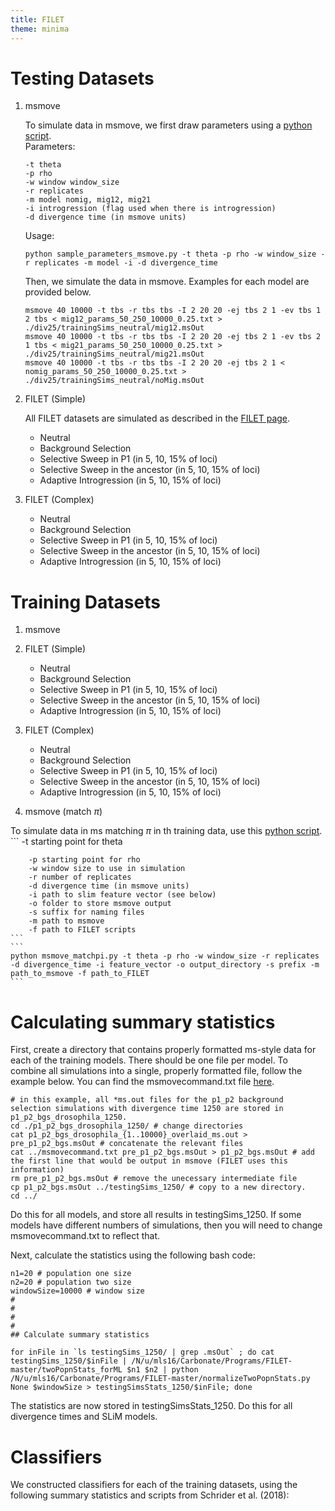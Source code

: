 ```yaml
---
title: FILET
theme: minima
---
```


# Testing Datasets

1. msmove

    To simulate data in msmove, we first draw parameters using a [python script](https://github.com/meganlsmith/selectionandmigration/blob/main/scripts/python/sample_parameters_msmove.py).  
    Parameters:
    ```
    -t theta
    -p rho
    -w window window_size
    -r replicates
    -m model nomig, mig12, mig21
    -i introgression (flag used when there is introgression)
    -d divergence time (in msmove units)
    ```
    Usage:  
    ```
    python sample_parameters_msmove.py -t theta -p rho -w window_size -r replicates -m model -i -d divergence_time
    ```  

    Then, we simulate the data in msmove. Examples for each model are provided below.  
    ```
    msmove 40 10000 -t tbs -r tbs tbs -I 2 20 20 -ej tbs 2 1 -ev tbs 1 2 tbs < mig12_params_50_250_10000_0.25.txt > ./div25/trainingSims_neutral/mig12.msOut
    msmove 40 10000 -t tbs -r tbs tbs -I 2 20 20 -ej tbs 2 1 -ev tbs 2 1 tbs < mig21_params_50_250_10000_0.25.txt > ./div25/trainingSims_neutral/mig21.msOut
    msmove 40 10000 -t tbs -r tbs tbs -I 2 20 20 -ej tbs 2 1 < nomig_params_50_250_10000_0.25.txt > ./div25/trainingSims_neutral/noMig.msOut
    ```

2. FILET (Simple)

    All FILET datasets are simulated as described in the [FILET page](filet.md).  
    * Neutral
    * Background Selection
    * Selective Sweep in P1 (in 5, 10, 15% of loci)
    * Selective Sweep in the ancestor (in 5, 10, 15% of loci)
    * Adaptive Introgression (in 5, 10, 15% of loci)

2. FILET (Complex)
    * Neutral
    * Background Selection
    * Selective Sweep in P1 (in 5, 10, 15% of loci)
    * Selective Sweep in the ancestor (in 5, 10, 15% of loci)
    * Adaptive Introgression (in 5, 10, 15% of loci)

# Training Datasets

1. msmove

2. FILET (Simple)
    * Neutral
    * Background Selection
    * Selective Sweep in P1 (in 5, 10, 15% of loci)
    * Selective Sweep in the ancestor (in 5, 10, 15% of loci)
    * Adaptive Introgression (in 5, 10, 15% of loci)

3. FILET (Complex)
    * Neutral
    * Background Selection
    * Selective Sweep in P1 (in 5, 10, 15% of loci)
    * Selective Sweep in the ancestor (in 5, 10, 15% of loci)
    * Adaptive Introgression (in 5, 10, 15% of loci)

4. msmove (match $\pi$)

To simulate data in ms matching $\pi$ in th training data, use this [python script](https://github.com/meganlsmith/selectionandmigration/blob/main/scripts/python/msmove_matchpi.py).  
    ```
        -t starting point for theta  
        
        -p starting point for rho  
        -w window size to use in simulation
        -r number of replicates
        -d divergence time (in msmove units)
        -i path to slim feature vector (see below)
        -o folder to store msmove output
        -s suffix for naming files
        -m path to msmove
        -f path to FILET scripts
    ```
    ```
    python msmove_matchpi.py -t theta -p rho -w window_size -r replicates -d divergence_time -i feature_vector -o output_directory -s prefix -m path_to_msmove -f path_to_FILET
    ```

# Calculating summary statistics

First, create a directory that contains properly formatted ms-style data for each of the training models. There should be one file per model. To combine all simulations into a single, properly formatted file, follow the example below. You can find the msmovecommand.txt file [here](https://github.com/meganlsmith/selectionandmigration/blob/main/data/msmovecommand.txt).

```
# in this example, all *ms.out files for the p1_p2 background selection simulations with divergence time 1250 are stored in p1_p2_bgs_drosophila_1250.
cd ./p1_p2_bgs_drosophila_1250/ # change directories
cat p1_p2_bgs_drosophila_{1..10000}_overlaid_ms.out > pre_p1_p2_bgs.msOut # concatenate the relevant files
cat ../msmovecommand.txt pre_p1_p2_bgs.msOut > p1_p2_bgs.msOut # add the first line that would be output in msmove (FILET uses this information)
rm pre_p1_p2_bgs.msOut # remove the unecessary intermediate file
cp p1_p2_bgs.msOut ../testingSims_1250/ # copy to a new directory.
cd ../
```

Do this for all models, and store all results in testingSims_1250. If some models have different numbers of simulations, then you will need to change msmovecommand.txt to reflect that.  

Next, calculate the statistics using the following bash code:

```
n1=20 # population one size
n2=20 # population two size
windowSize=10000 # window size
#
#
#
#
## Calculate summary statistics

for inFile in `ls testingSims_1250/ | grep .msOut` ; do cat testingSims_1250/$inFile | /N/u/mls16/Carbonate/Programs/FILET-master/twoPopnStats_forML $n1 $n2 | python /N/u/mls16/Carbonate/Programs/FILET-master/normalizeTwoPopnStats.py None $windowSize > testingSimsStats_1250/$inFile; done
```
The statistics are now stored in testingSimsStats_1250. Do this for all divergence times and SLiM models.

# Classifiers
We constructed classifiers for each of the training datasets, using the following summary statistics and scripts from Schrider et al. (2018):
